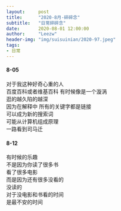 ```yaml
---
layout:     post 
title:      "2020-8月-碎碎念"
subtitle:   "日常碎碎念"
date:       2020-08-01 12:00:00
author:     "Leezw"
header-img: "img/suisuinian/2020-97.jpeg"
tags:
- 日常
---
```


#### 8-05
对于我这种好奇心重的人     
百度百科或者维基百科 有时候像是一个漩涡      
逛的越久陷的越深     
因为在解释中 所有的关键字都是链接      
可以成为新的搜索词    
可能从计算机组成原理      
一路看到司马迁     


#### 8-12
有时候的乐趣        
不是因为你读了很多书        
看了很多电影      
而是因为还有很多没看的     
没读的    
对于没电影和书看的时间     
是最不安的时间    







